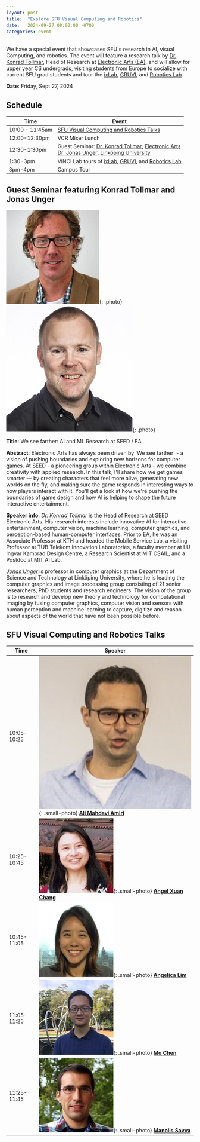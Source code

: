 ```yaml
---
layout: post
title:  "Explore SFU Visual Computing and Robotics"
date:   2024-09-27 00:00:00 -0700
categories: event
---
```


We have a special event that showcases SFU's research in AI, visual Computing, and robotics.  The event will feature a research talk by [Dr. Konrad Tollmar](https://www.kth.se/profile/konrad), Head of Research at [Electronic Arts (EA)](https://www.ea.com/technology/research), and will allow for upper year CS undergrads, visiting students from Europe to socialize with current SFU grad students and tour the [ixLab](https://ixlab.cs.sfu.ca/), [GRUVI](https://gruvi.cs.sfu.ca/), and [Robotics Lab](https://robotics.sfu.ca/).


**Date**: Friday, Sept 27, 2024

## Schedule

| Time      |  Event     |
|-----------|------------|
| 10:00 - 11:45am | [SFU Visual Computing and Robotics Talks](#sfu-visual-computing-and-robotics-talks) |
| 12:00-12:30pm | VCR Mixer Lunch |
| 12:30-1:30pm | Guest Seminar: [Dr. Konrad Tollmar](https://www.kth.se/profile/konrad), [Electronic Arts](https://www.ea.com/technology/research) <br/> [Dr. Jonas Unger](https://liu.se/en/employee/jonun48), [Linköping University](https://liu.se/en) |
| 1:30-3pm | VINCI Lab tours of [ixLab](https://ixlab.cs.sfu.ca/), [GRUVI](https://gruvi.cs.sfu.ca/), and [Robotics Lab](https://robotics.sfu.ca/) |
| 3pm-4pm | Campus Tour | 

## Guest Seminar featuring Konrad Tollmar and Jonas Unger

![Konrad Tollmar](/assets/images/talks/konrad_tollmar.jpg){: .photo}
![Jonas Unger](/assets/images/talks/jonas_unger.jpg){: .photo}

**Title**: We see farther: AI and ML Research at SEED / EA

**Abstract**: Electronic Arts has always been driven by 'We see farther' - a vision of pushing boundaries and exploring new horizons for computer games. At SEED - a pioneering group within Electronic Arts - we combine creativity with applied research. In this talk, I'll share how we get games smarter — by creating characters that feel more alive, generating new worlds on the fly, and making sure the game responds in interesting ways to how players interact with it. You'll get a look at how we're pushing the boundaries of game design and how AI is helping to shape the future interactive entertainment.

**Speaker info**: 
*[Dr. Konrad Tollmar](https://www.kth.se/profile/konrad)* is the Head of Research at SEED Electronic Arts. His research interests include innovative AI for interactive entertainment, computer vision, machine learning, computer graphics, and perception-based human-computer interfaces. Prior to EA, he was an Associate Professor at KTH and headed the Mobile Service Lab, a visiting Professor at TUB Telekom Innovation Laboratories, a faculty member at LU Ingvar Kamprad Design Centre, a Research Scientist at MIT CSAIL, and a Postdoc at MIT AI Lab.

*[Jonas Unger](https://liu.se/en/employee/jonun48)* is professor in computer graphics at the Department of Science and Technology at Linköping University, where he is leading the computer graphics and image processing group consisting of 21 senior researchers, PhD students and research engineers. The vision of the group is to research and develop new theory and technology for computational imaging by fusing computer graphics, computer vision and sensors with human perception and machine learning to capture, digitize and reason about aspects of the world that have not been possible before.

## SFU Visual Computing and Robotics Talks 

|   Time | Speaker |
|--------|---------|
|   10:05-10:25	|  ![Ali Mahdavi Amiri](/assets/images/people/ali_mahdavi_amiri.jpg){: .small-photo}  [**Ali Mahdavi Amiri**](https://arash-mham.github.io/) | 
|   10:25-10:45	| ![Angel Xuan Chang](/assets/images/people/angel_xuan_chang.jpg){: .small-photo} [**Angel Xuan Chang**](https://angelxuanchang.github.io/)       |
|   10:45-11:05	| ![Angelica Lim](/assets/images/people/angelica_lim.jpg){: .small-photo} [**Angelica Lim**](https://www.rosielab.ca/)      |
|   11:05-11:25	| ![Mo Chen](/assets/images/people/mo_chen.jpg){: .small-photo} [**Mo Chen**](https://sfumars.com/people/)           |
|   11:25-11:45	| ![Manolis Savva](/assets/images/people/manolis_savva.jpg){: .small-photo} [**Manolis Savva**](https://msavva.github.io/)     |

